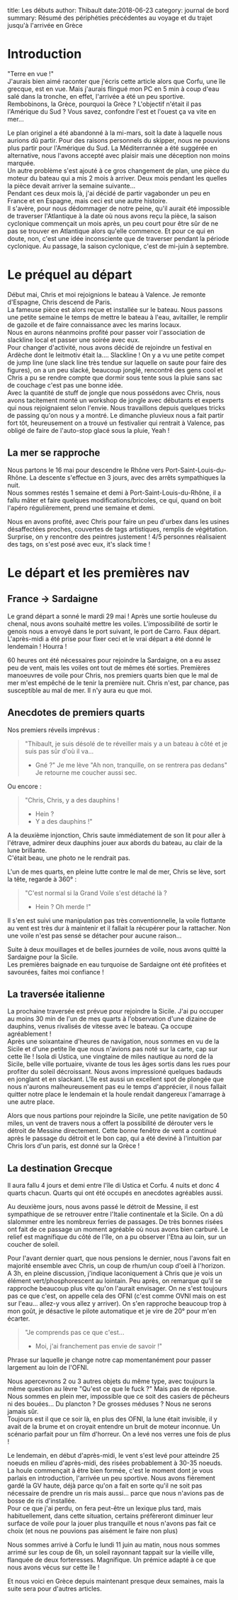 title: Les débuts
author: Thibault
date:2018-06-23
category: journal de bord
summary: Résumé des périphéties précédentes au voyage et du trajet jusqu'à l'arrivée en Grèce

Introduction
============

"Terre en vue !"  
J'aurais bien aimé raconter que j'écris cette article alors que Corfu, une île grecque, est en vue. Mais j'aurais flingué mon PC en 5 min à coup d'eau salé dans la tronche, en effet, l'arrivée a été un peu sportive.  
Rembobinons, la Grèce, pourquoi la Grèce ? L'objectif n'était il pas l'Amérique du Sud ? Vous savez, confondre l'est et l'ouest ça va vite en mer...

Le plan originel a été abandonné à la mi-mars, soit la date à laquelle nous aurions dû partir. Pour des raisons personnels du skipper, nous ne pouvions plus partir pour l'Amérique du Sud. La Méditerrannée a été suggérée en alternative, nous l'avons accepté avec plaisir mais une déception non moins marquée.  
Un autre problème s'est ajouté à ce gros changement de plan, une pièce du moteur du bateau qui a mis 2 mois à arriver. Deux mois pendant les quelles la pièce devait arriver la semaine suivante...  
Pendant ces deux mois là, j'ai décidé de partir vagabonder un peu en France et en Espagne, mais ceci est une autre histoire.  
Il s'avère, pour nous dédommager de  notre peine, qu'il aurait été impossible de traverser l'Atlantique à la date où nous avons reçu la pièce, la saison cyclonique commençait un mois après, un peu court pour être sûr de ne pas se trouver en Atlantique alors qu'elle commence. Et pour ce qui en doute, non, c'est une idée inconsciente que de traverser pendant la période cyclonique. Au passage, la saison cyclonique, c'est de mi-juin à septembre.

Le préquel au départ
===================

Début mai, Chris et moi rejoignions le bateau à Valence. Je remonte d'Espagne, Chris descend de Paris.  
La fameuse pièce est alors reçue et installée sur le bateau. Nous passons une petite semaine le temps de mettre le bateau à l'eau, avitailler, le remplir de gazoile et de faire connaissance avec les marins locaux.  
Nous en aurons néanmoins profité pour passer voir l'association de slackline local et passer une soirée avec eux.  
Pour changer d'activité, nous avons décidé de rejoindre un festival en Ardèche dont le leitmotiv était la.... Slackline ! On y a vu une petite compet de jump line (une slack line très tendue sur laquelle on saute pour faire des figures), on a un peu slacké, beaucoup jonglé, rencontré des gens cool et Chris a pu se rendre compte que dormir sous tente sous la pluie sans sac de couchage c'est pas une bonne idée.   
Avec la quantité de stuff de jongle que nous possédons avec Chris, nous avons tacitement monté un workshop de jongle avec débutants et experts qui nous rejoignaient selon l'envie. Nous travaillons depuis quelques tricks de passing qu'on nous y a montré.
Le dimanche pluvieux nous a fait partir fort tôt, heureusement on a trouvé un festivalier qui rentrait à Valence, pas obligé de faire de l'auto-stop glacé sous la pluie, Yeah !

La mer se rapproche
-------------------

Nous partons le 16 mai pour descendre le Rhône vers Port-Saint-Louis-du-Rhône. La descente s'effectue en 3 jours, avec des arrêts sympathiques la nuit.  
Nous sommes restés 1 semaine et demi à Port-Saint-Louis-du-Rhône, il a fallu mâter et faire quelques modifications/bricoles, ce qui, quand on boit l'apéro régulièrement, prend une semaine et demi.  

Nous en avons profité, avec Chris pour faire un peu d'urbex dans les usines désaffectées proches, couvertes de tags artistiques, remplis de végétation. Surprise, on y rencontre des peintres justement ! 4/5 personnes réalisaient des tags, on s'est posé avec eux, it's slack time !

Le départ et les premières nav
=========

France -> Sardaigne
----

Le grand départ a sonné le mardi 29 mai ! Après une sortie houleuse du chenal, nous avons souhaité mettre les voiles. L'impossibilité de sortir le genois nous a envoyé dans le port suivant, le port de Carro. Faux départ.  
L'après-midi a été prise pour fixer ceci et le vrai départ a été donné le lendemain ! Hourra !   

60 heures ont été nécessaires pour rejoindre la Sardaigne, on a eu assez peu de vent, mais les voiles ont tout de mêmes été sorties. Premières manoeuvres de voile pour Chris, nos premiers quarts bien que le mal de mer m'est empêché de le tenir la première nuit. Chris n'est, par chance, pas susceptible au mal de mer. Il n'y aura eu que moi.

Anecdotes de premiers quarts
-------------------

Nos premiers réveils imprévus :  

> "Thibault, je suis désolé de te réveiller mais y a un bateau à côté et je suis pas sûr d'où il va...  
> - Gné ?" Je me lève "Ah non, tranquille, on se rentrera pas dedans" Je retourne me coucher aussi sec.

Ou encore :  

> "Chris, Chris, y a des dauphins !  
> - Hein ?  
> - Y a des dauphins !"

A la deuxième injonction, Chris saute immédiatement de son lit pour aller à l'étrave, admirer deux dauphins jouer aux abords du bateau, au clair de la lune brillante.  
C'était beau, une photo ne le rendrait pas.  

L'un de mes quarts, en pleine lutte contre le mal de mer, Chris se lève, sort la tête, regarde à 360° :

> "C'est normal si la Grand Voile s'est détaché là ?  
> - Hein ? Oh merde !"  

 Il s'en est suivi une manipulation pas très conventionnelle, la voile flottante au vent est très dur à maintenir et il fallait la récupérer pour la rattacher. Non une voile n'est pas sensé se détacher pour aucune raison...

Suite à deux mouillages et de belles journées de voile, nous avons quitté la Sardaigne pour la Sicile.  
Les premières baignade en eau turquoise de Sardaigne ont été profitées et savourées, faites moi confiance !

La traversée italienne
------------

La prochaine traversée est prévue pour rejoindre la Sicile. J'ai pu occuper au moins 30 min de l'un de mes quarts à l'observation d'une dizaine de dauphins, venus rivalisés de vitesse avec le bateau. Ça occupe agréablement !  
Après une soixantaine d'heures de navigation, nous sommes en vu de la Sicile et d'une petite île que nous n'avions pas noté sur la carte, cap sur cette île ! Isola di Ustica, une vingtaine de miles nautique au nord de la Sicile, belle ville portuaire, vivante de tous les âges sortis dans les rues pour profiter du soleil décroissant. Nous avons impressioné quelques badauds en jonglant et en slackant. L'île est aussi un excellent spot de plongée que nous n'aurons malheureusement pas eu le temps d'apprécier, il nous fallait quitter notre place le lendemain et la houle rendait dangereux l'amarrage à une autre place.

Alors que nous partions pour rejoindre la Sicile, une petite navigation de 50 miles, un vent de travers nous a offert la possibilité de dérouter vers le détroit de Messine directement. Cette bonne fenêtre de vent a continué après le passage du détroit et le bon cap, qui a été deviné à l'intuition par Chris lors d'un paris, est donné sur la Grèce !

La destination Grecque
------------------

Il aura fallu 4 jours et demi entre l'île di Ustica et Corfu. 4 nuits et donc 4 quarts chacun. Quarts qui ont été occupés en anecdotes agréables aussi.

Au deuxième jours, nous avons passé le détroit de Messine, il est sympathique de se retrouver entre l'Italie continentale et la Sicile. On a dû slalommer entre les nombreux ferries de passages. De très bonnes risées ont fait de ce passage un moment agréable où nous avons bien carburé. Le relief est magnifique du côté de l'île, on a pu observer l'Etna au loin, sur un coucher de soleil.

Pour l'avant dernier quart, que nous pensions le dernier, nous l'avons fait en majorité ensemble avec Chris, un coup de rhum/un coup d'oeil à l'horizon. A 3h, en pleine discussion, j'indique laconiquement à Chris que je vois un élément vert/phosphorescent au lointain. Peu après, on remarque qu'il se rapproche beaucoup plus vite qu'on l'aurait envisager. On ne s'est toujours pas ce que c'est, on appelle cela des OFNI (c'est comme OVNI mais on est sur l'eau... allez-y vous allez y arriver). On s'en rapproche beaucoup trop à mon goût, je désactive le pilote automatique et je vire de 20° pour m'en écarter.

> "Je comprends pas ce que c'est...  
> - Moi, j'ai franchement pas envie de savoir !"  

Phrase sur laquelle je change notre cap momentanément pour passer largement au loin de l'OFNI.  

Nous apercevrons 2 ou 3 autres objets du même type, avec toujours la même question au lèvre "Qu'est ce que le fuck ?" Mais pas de réponse. Nous sommes en plein mer, impossible que ce soit des casiers de pêcheurs ni des bouées... Du plancton ? De grosses méduses ? Nous ne serons jamais sûr.  
Toujours est il que ce soir là, en plus des OFNI, la lune était invisible, il y avait de la brume et on croyait entendre un bruit de moteur inconnue. Un scénario parfait pour un film d'horreur. On a levé nos verres une fois de plus !

Le lendemain, en début d'après-midi, le vent s'est levé pour atteindre 25 noeuds en milieu d'après-midi, des risées probablement à 30-35 noeuds. La houle commençait à être bien formée, c'est le moment dont je vous parlais en introduction, l'arrivée un peu sportive. Nous avons fièrement gardé la GV haute, déjà parce qu'on a fait en sorte qu'il ne soit pas nécessaire de prendre un ris mais aussi... parce que nous n'avions pas de bosse de ris d'installée.  
Pour ce que j'ai perdu, on fera peut-être un lexique plus tard, mais habituellement, dans cette situation, certains préfèreront diminuer leur surface de voile pour la jouer plus tranquille et nous n'avons pas fait ce choix (et nous ne pouvions pas aisément le faire non plus)

Nous sommes arrivé à Corfu le lundi 11 juin au matin, nous nous sommes arrimé sur les coup de 6h, un soleil rayonnant tappait sur la vieille ville, flanquée de deux forteresses. Magnifique. Un prémice adapté à ce que nous avons vécus sur cette île !

Et nous voici en Grèce depuis maintenant presque deux semaines, mais la suite sera pour d'autres articles.
